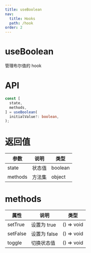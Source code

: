 ```yaml
---
title: useBoolean
nav:
  title: Hooks
  path: /hook
order: 2
---
```


# useBoolean

管理布尔值的 hook

# API

```typescript
const [
  state,
  methods,
] = useBoolean(
  initialValue?: boolean,
);
```

# 返回值

| 参数    | 说明   | 类型    |
| ------- | ------ | ------- |
| state   | 状态值 | boolean |
| methods | 方法集 | object  |

# methods

| 属性     | 说明         | 类型       |
| -------- | ------------ | ---------- |
| setTrue  | 设置为 true  | () => void |
| setFalse | 设置为 false | () => void |
| toggle   | 切换状态值   | () => void |
